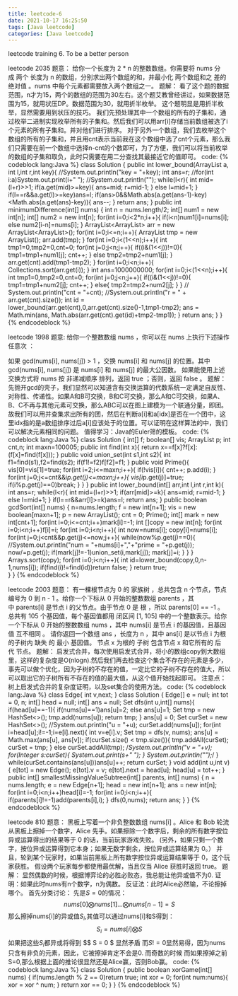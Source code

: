 ```yaml
---
title: leetcode-6
date: 2021-10-17 16:25:50
tags: [Java leetcode]
categories: [Java leetcode]
---
```

leetcode training 6.
To be a better person
<!--more-->
leetcode 2035
题意：
给你一个长度为 2 * n 的整数数组。你需要将 nums 分成 两个 长度为 n 的数组，分别求出两个数组的和，并最小化 两个数组和之 差的绝对值 。nums 中每个元素都需要放入两个数组之一。
题解：
看了这个题的数据范围，n才为15，两个的数组的范围为30左右。这个题艾教曾经讲过，如果数据范围为15，就用状压DP。数据范围为30，就用折半枚举。
这个题明显是用折半枚举，显然需要用到状压的技巧。
我们先预处理其中一个数组的所有的子集和，通过枚举二进制实现枚举所有的子集和。然后我们可以用arr[i]存储当前数组被选了i个元素的所有子集和。并对他们进行排序。
对于另外一个数组，我们去枚举这个数组的所有的子集和，并且用cnt表示当前我在这个数组中选了cnt个元素，那么我们只需要在前一个数组中选择n-cnt的个数即可，为了方便，我们可以将当前枚举的数组的子集和取负，此时只需要在用二分查找其最接近它的值即可。
code:
{% codeblock lang:Java %}
class Solution {
    public int lower_bound(ArrayList<Integer> a, int l,int r,int key){
        //System.out.println("key = "+key);
        int ans=r;
        //for(int i:a)System.out.print(i+" ");
        //System.out.println("");
        while(l<r){
            int mid=(l+r)>>1;
            if(a.get(mid)>=key){
                ans=mid;
                r=mid-1;
            }
            else l=mid+1;
        }
        if(l==r&&a.get(l)>=key)ans=l;
        if(ans>0&&Math.abs(a.get(ans-1)-key)<Math.abs(a.get(ans)-key)){
            ans--;
        }
        return ans;
    }
    public int minimumDifference(int[] nums) {
        int n = nums.length/2;
        int[] num1 = new int[n];
        int[] num2 = new int[n];
        for(int i=0;i<2*n;i++){
            if(i<n)num1[i]=nums[i];
            else num2[i-n]=nums[i];
        }
        ArrayList<ArrayList<Integer>> arr = new ArrayList<ArrayList<Integer>>();
        for(int i=0;i<=n;i++){
            ArrayList<Integer> tmp = new ArrayList<Integer>();
            arr.add(tmp);
        }
        for(int i=0;i<(1<<n);i++){
            int tmp1=0,tmp2=0,cnt=0;
            for(int j=0;j<n;j++){
                if((i&(1<<j))!=0){
                    tmp1=tmp1+num1[j];
                    cnt++;
                }
                else tmp2=tmp2+num1[j];
            }
            arr.get(cnt).add(tmp1-tmp2);
        }
        for(int i=0;i<n;i++){
            Collections.sort(arr.get(i));
        }
        int ans=1000000000;
        for(int i=0;i<(1<<n);i++){
            int tmp1=0,tmp2=0,cnt=0;
            for(int j=0;j<n;j++){
                if((i&(1<<j))!=0){
                    tmp1=tmp1+num2[j];
                    cnt++;
                }
                else{
                    tmp2=tmp2+num2[j];
                }
            }
           // System.out.println("cnt = "+cnt);
            //System.out.println("r = " + arr.get(cnt).size());
            int id = lower_bound(arr.get(cnt),0,arr.get(cnt).size()-1,tmp1-tmp2);
            ans = Math.min(ans, Math.abs(arr.get(cnt).get(id)+tmp2-tmp1));
        }
        return ans;
    }
}
{% endcodeblock %}

leetcode 1998
题意:
给你一个整数数组 nums ，你可以在 nums 上执行下述操作 任意次 ：

如果 gcd(nums[i], nums[j]) > 1 ，交换 nums[i] 和 nums[j] 的位置。其中 gcd(nums[i], nums[j]) 是 nums[i] 和 nums[j] 的最大公因数。
如果能使用上述交换方式将 nums 按 非递减顺序 排列，返回 true ；否则，返回 false 。
题解：
先抛开gcd的壳子，我们显然可以知道含有交换运算的代数系统一定满足自反性、对称性、传递性。如果A和B可交换，B和C可交换，那么A和C可交换，如果A、B、C不再与其他元素可交换，那么ABC可以在图上建模为一个联通分量，即团。故我们可以用并查集求出所有的团，然后在判断a[i]和a[idx]是否在一个团中，这里idx指的是a数组排序过后a[i]应该处于的位置。可以证明在这样算法的中，我们可以解决元素相同的问题。
值得学习：Java的Euler筛的模板。
code:
{% codeblock lang:Java %}
class Solution {
    int[] f;
    boolean[] vis;
    ArrayList<Integer> p;
    int cnt,n;
    int maxn=100005;
    public int find(int x){
        return x==f[x]?f[x]:(f[x]=find(f[x]));
    }
    public void union_set(int s1,int s2){
        int f1=find(s1),f2=find(s2);
        if(f1!=f2)f[f2]=f1;
    }
    public void Prime(){
        vis[0]=vis[1]=true;
        for(int i=2;i<=maxn;i++){
            if(!vis[i]){
                cnt++;
                p.add(i);
            }
            for(int j=0;j<=cnt&&i*p.get(j)<=maxn;j++){
                vis[i*p.get(j)]=true;
                if(i%p.get(j)==0)break;
            }
        }
    }
    public int lower_bound(int[] arr,int l,int r,int k){
        int ans=r;
        while(l<r){
            int mid=(l+r)>>1;
            if(arr[mid]>=k){
                ans=mid;
                r=mid-1;
            }
            else l=mid+1;
        }
        if(l==r&&arr[l]>=k)ans=l;
        return ans;
    }
    public boolean gcdSort(int[] nums) {
        n=nums.length;
        f = new int[n+1];
        vis = new boolean[maxn+1];
        p = new ArrayList<Integer>();
        cnt = 0;
        Prime();
        int[] mark = new int[cnt+1];
        for(int i=0;i<=cnt;i++)mark[i]=-1;
        int []copy = new int[n];
        for(int i=0;i<n;i++)f[i]=i;
        for(int i=0;i<n;i++){
            int now=nums[i];
            copy[i]=nums[i];
            for(int j=0;j<cnt&&p.get(j)<=now;j++){
                while(now%p.get(j)==0){
                    //System.out.println("num = "+nums[i]+","+"prime = "+p.get(j));
                    now/=p.get(j);
                    if(mark[j]!=-1)union_set(i,mark[j]);
                    mark[j]=i;
                }
            }
        }
        Arrays.sort(copy);
        for(int i=0;i<n;i++){
            int id=lower_bound(copy,0,n-1,nums[i]);
            if(find(i)!=find(id))return false;
        }
        return true;       
    }
}
{% endcodeblock %}

leetcode 2003
题意：
有一棵根节点为 0 的 家族树 ，总共包含 n 个节点，节点编号为 0 到 n - 1 。给你一个下标从 0 开始的整数数组 parents ，其中 parents[i] 是节点 i 的父节点。由于节点 0 是 根 ，所以 parents[0] == -1 。
总共有 105 个基因值，每个基因值都用 闭区间 [1, 105] 中的一个整数表示。给你一个下标从 0 开始的整数数组 nums ，其中 nums[i] 是节点 i 的基因值，且基因值 互不相同 。
请你返回一个数组 ans ，长度为 n ，其中 ans[i] 是以节点 i 为根的子树内 缺失 的 最小 基因值。
节点 x 为根的 子树 包含节点 x 和它所有的 后代 节点。
题解：
启发式合并，每次使用启发式合并，将小的数组copy到大数组里，这样的复杂度是O(nlogn).然后我们再去检查这个集合不存在的元素是多少，事先可以做个优化，因为子树的不存在的值，一定比它的子树不存在的值大，所以可以取出它的子树所有不存在的值的最大值，从这个值开始找起即可。
注意点：树上启发式合并的复杂度证明，以及set集合的使用方法。
code:
{% codeblock lang:Java %}
class Edge{
    int v,next;
}
class Solution {
    Edge[] e = null;
    int tot = 0, n;
    int[] head = null;
    int[] ans = null;
    Set<Integer> dfs(int u,int[] nums){
        if(head[u]==-1){
            if(nums[u]==1)ans[u]=2;
            else ans[u]=1;
            Set<Integer> tmp = new HashSet<>();
            tmp.add(nums[u]);
            return tmp;
        }
        ans[u] = 0;
        Set<Integer> curSet = new HashSet<>();
        //System.out.println("u = "+u);
        curSet.add(nums[u]);
        for(int i=head[u];i!=-1;i=e[i].next){
            int v=e[i].v;
            Set<Integer> tmp = dfs(v, nums);
            ans[u] = Math.max(ans[u], ans[v]);
            if(curSet.size() < tmp.size()){
                tmp.addAll(curSet);
                curSet = tmp;
            }
            else curSet.addAll(tmp);
            /*System.out.println("v = "+v);
            for(Integer s:curSet){
                System.out.print(s+" ");
            }
            System.out.println("");*/
        }
        while(curSet.contains(ans[u]))ans[u]++;
        return curSet;
    }
    void add(int u,int v){
        e[tot] = new Edge();
        e[tot].v = v;
        e[tot].next = head[u];
        head[u] = tot++;
    }
    public int[] smallestMissingValueSubtree(int[] parents, int[] nums) {
        n = nums.length;
        e = new Edge[n+1];
        head = new int[n+1];
        ans = new int[n];
        for(int i=0;i<n;i++)head[i]=-1;
        for(int i=0;i<n;i++){
            if(parents[i]!=-1)add(parents[i],i);
        }
        dfs(0,nums);
        return ans;
    }
}
{% endcodeblock %}

leetcode 810
题意：
黑板上写着一个非负整数数组 nums[i] 。Alice 和 Bob 轮流从黑板上擦掉一个数字，Alice 先手。如果擦除一个数字后，剩余的所有数字按位异或运算得出的结果等于 0 的话，当前玩家游戏失败。 (另外，如果只剩一个数字，按位异或运算得到它本身；如果无数字剩余，按位异或运算结果为 0。）
并且，轮到某个玩家时，如果当前黑板上所有数字按位异或运算结果等于 0，这个玩家获胜。
假设两个玩家每步都使用最优解，当且仅当 Alice 获胜时返回 true。
题解：
显然偶数的时候，根据博弈论的必胜必败态，我总能让他异或值不为0.
证明：如果此时nums有n个数字，n为偶数。
反证法：此时Alice必然输，不论擦掉哪个。
首先分类讨论：
先是$S=0$的情况：
$$ nums[0] \bigotimes nums[1] ... \bigotimes nums[n-1] = S$$
那么擦掉nums[i]的异或值$S_i$,其值可以通过nums[i]和S得到：
$$ S_i = nums[i] \bigotimes S$$
如果把这些$S_i$都异或将得到
$$ S = 0 $
显然矛盾
而$S!=0$显然易得，因为nums只含有非负的元素，因此，它被擦掉肯定不会是0.
而奇数的时候
而如果擦掉之前S=0,那么根据上面的推论很显然还是Alice赢，否则Bob赢。
code:
{% codeblock lang:Java %}
class Solution {
    public boolean xorGame(int[] nums) {
        if(nums.length % 2 == 0)return true;
        int xor = 0;
        for(int num:nums){
            xor = xor ^ num;
        }
        return xor == 0;
    }
}
{% endcodeblock %}